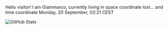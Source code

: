 Hello visitor! I am Giammarco, currently living in space coordinate lost... and time coordinate Monday, 20 September, 02:21 CEST

![GitHub Stats](https://github-readme-stats.vercel.app/api?username=grcasanova)
